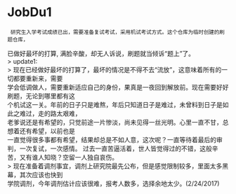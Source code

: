 # JobDu1    
     研究生入学考试成绩已出，需要准备复试考试，采用机试考试方式。这个仓库为临时创建的刷题仓库，   
已做好最坏的打算, 满脸辛酸，却无人诉说，刷题就当倾诉“题上”了。        
    > update1:    
	> 现在已经做好最坏的打算了，最坏的情况是不得不去“流放”，这意味着所有的一切都要重新来，需要      
学会低调做人，需要重新适应自己的身份，果真是一夜回到解放前。现在需要好好刷题，无论到哪里都有这          
个机试这一关。年前的日子只是难熬，年后只知道日子是难过，未曾料到日子是如此之难过，走的路太艰难，     
老爹说还是有希望的，只觉前途一片惨淡，尚未见得一丝光明。心里一直不甘，总想着还有希望，以前也是     
一直觉得很多事都有希望，结果却总是不如人意，这次呢？一直等待着最后的审判，一次复试，一次感情。
过去一直苦逼活着，世人皆觉得过的不错，这般辛苦，又有谁人知晓？空留一人独自哀伤。      
	> 现在准备着调剂事宜，调剂上研究院最先公布，但是感觉限制较多，里面太多黑幕，其次应该也快到     
学院调剂，今年调剂估计应该很难，报考人数多，选择余地太少。(2/24/2017)              